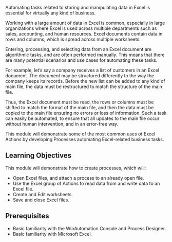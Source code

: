 Automating tasks related to storing and manipulating data in Excel is essential for virtually any kind of business. 

Working with a large amount of data in Excel is common, especially in large organizations where Excel is used across multiple departments such as sales, accounting, and human resources. Excel documents contain data in rows and columns, which is spread across multiple worksheets. 

Entering, processing, and selecting data from an Excel document are algorithmic tasks, and are often performed manually. This means that there are many potential scenarios and use cases for automating these tasks.

For example, let’s say a company receives a list of customers in an Excel document. The document may be structured differently to the way the company keeps its records. Before the new list can be added to any kind of main file, the data must be restructured to match the structure of the main file. 

Thus, the Excel document must be read, the rows or columns must be shifted to match the format of the main file, and then the data must be copied to the main file ensuring no errors or loss of information. Such a task can easily be automated, to ensure that all updates to the main file occur without human intervention, and in an error-free way.

This module will demonstrate some of the most common uses of Excel Actions by developing Processes automating Excel-related business tasks. 

## Learning Objectives

This module will demonstrate how to create processes, which will:

* Open Excel files, and attach a process to an already open file.
* Use the Excel group of Actions to read data from and write data to an Excel file.
* Create and Edit worksheets.
* Save and close Excel files.

## Prerequisites

* Basic familiarity with the WinAutomation Console and Process Designer.
* Basic familiarity with Microsoft Excel.